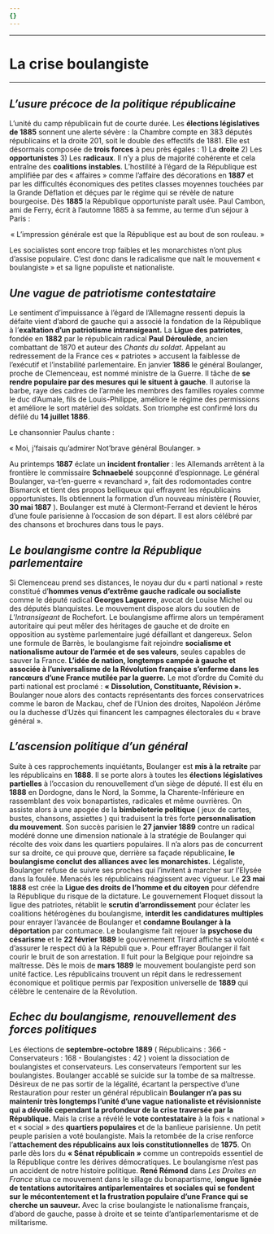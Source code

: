 ```yaml
---
{}
---
```

***
# La crise boulangiste
***
## *L’usure précoce de la politique républicaine* 

L’unité du camp républicain fut de courte durée. Les **élections législatives de 1885** sonnent une alerte sévère : la Chambre compte en 383 députés républicains et la droite 201, soit le double des effectifs de 1881. Elle est désormais composée de **trois forces** à peu près égales : 1) La **droite** 2) Les **opportunistes** 3) Les **radicaux**. Il n’y a plus de majorité cohérente et cela entraîne des **coalitions instables**.
L’hostilité à l’égard de la République est amplifiée par des « affaires » comme l’affaire des décorations en **1887** et par les difficultés économiques des petites classes moyennes touchées par la Grande Déflation et déçues par le régime qui se révèle de nature bourgeoise. Dès **1885** la République opportuniste paraît usée. Paul Cambon, ami de Ferry, écrit à l’automne 1885 à sa femme, au terme d’un séjour à Paris : 
<center>« L’impression générale est que la République est au bout de son rouleau. »</center>

Les socialistes sont encore trop faibles et les monarchistes n’ont plus d’assise populaire. C’est donc dans le radicalisme que naît le mouvement « boulangiste » et sa ligne populiste et nationaliste.

## *Une vague de patriotisme contestataire*

Le sentiment d’impuissance à l’égard de l’Allemagne ressenti depuis la défaite vient d’abord de gauche qui a associé la fondation de la République à l’**exaltation d’un patriotisme intransigeant.** La **Ligue des patriotes**, fondée en **1882** par le républicain radical **Paul Déroulède**, ancien combattant de 1870 et auteur des *Chants du soldat*. Appelant au redressement de la France ces « patriotes » accusent la faiblesse de l’exécutif et l’instabilité parlementaire.
En janvier **1886** le général Boulanger, proche de Clemenceau, est nommé ministre de la Guerre. Il tâche de **se rendre populaire par des mesures qui le situent à gauche**. Il autorise la barbe, raye des cadres de l’armée les membres des familles royales comme le duc d’Aumale, fils de Louis-Philippe, améliore le régime des permissions et améliore le sort matériel des soldats. Son triomphe est confirmé lors du défilé du **14 juillet 1886**.

Le chansonnier Paulus chante  :

« Moi, j’faisais qu’admirer
Not’brave général Boulanger. »


Au printemps **1887** éclate un **incident frontalier** : les Allemands arrêtent à la frontière le commissaire **Schnaebelé** soupçonné d’espionnage. Le général Boulanger, va-t’en-guerre « revanchard », fait des rodomontades contre Bismarck et tient des propos belliqueux qui effrayent les républicains opportunistes. Ils obtiennent la formation d’un nouveau ministère ( Rouvier, **30 mai 1887** ). Boulanger est muté à Clermont-Ferrand et devient le héros d’une foule parisienne à l’occasion de son départ. Il est alors célébré par des chansons et brochures dans tous le pays.

## *Le boulangisme contre la République parlementaire* 

Si Clemenceau prend ses distances, le noyau dur du « parti national » reste constitué d’**hommes venus d’extrême gauche radicale ou socialiste** comme le député radical **Georges Laguerre**, avocat de Louise Michel ou des députés blanquistes. Le mouvement dispose alors du soutien de *L’Intransigeant* de Rochefort.
Le boulangisme affirme alors un tempérament autoritaire qui peut mêler des héritages de gauche et de droite en opposition au système parlementaire jugé défaillant et dangereux. Selon une formule de Barrès, le boulangisme fait rejoindre **socialisme et nationalisme autour de l’armée et de ses valeurs**, seules capables de sauver la France. **L’idée de nation, longtemps campée à gauche et associée à l’universalisme de la Révolution française s’enferme dans les rancœurs d’une France mutilée par la guerre.** Le mot d’ordre du Comité du parti national est proclamé : **« Dissolution, Constituante, Révision ».** Boulanger noue alors des contacts représentants des forces conservatrices comme le baron de Mackau, chef de l’Union des droites, Napoléon Jérôme ou la duchesse d’Uzès qui financent les campagnes électorales du « brave général ».

## *L’ascension politique d’un général* 

Suite à ces rapprochements inquiétants, Boulanger est **mis à la retraite** par les républicains en **1888**. Il se porte alors à toutes les **élections législatives partielles** à l’occasion du renouvellement d’un siège de député. Il est élu en **1888** en Dordogne, dans le Nord, la Somme, la Charente-Inférieure en rassemblant des voix bonapartistes, radicales et même ouvrières. On assiste alors à une apogée de la **bimbeloterie politique** ( jeux de cartes, bustes, chansons, assiettes ) qui traduisent la très forte **personnalisation du mouvement**. Son succès parisien le **27 janvier 1889**  contre un radical modéré donne une dimension nationale à la stratégie de Boulanger qui récolte des voix dans les quartiers populaires. Il n’a alors pas de concurrent sur sa droite, ce qui prouve que, derrière sa façade républicaine, **le boulangisme conclut des alliances avec les monarchistes.**
Légaliste, Boulanger refuse de suivre ses proches qui l’invitent à marcher sur l’Elysée dans la foulée.
Menacés les républicains réagissent avec vigueur. Le **23 mai 1888** est crée la **Ligue des droits de l’homme et du citoyen** pour défendre la République du risque de la dictature. Le gouvernement Floquet dissout la ligue des patriotes, rétablit le **scrutin d’arrondissement** pour éclater les coalitions hétérogènes du boulangisme, **interdit les candidatures multiples** pour enrayer l’avancée de Boulanger et **condamne Boulanger à la déportation** par contumace. 
Le boulangisme fait rejouer la **psychose du césarisme** et le **22 février 1889** le gouvernement Tirard affiche sa volonté « d’assurer le respect dû à la Républi que ». Pour effrayer Boulanger il fait courir le bruit de son arrestation. Il fuit pour la Belgique pour rejoindre sa maîtresse. Dès le mois de **mars 1889** le mouvement boulangiste perd son unité factice. Les républicains trouvent un répit dans le redressement économique et politique permis par l’exposition universelle de **1889** qui célèbre le centenaire de la Révolution.

## *Echec du boulangisme, renouvellement des forces politiques* 

Les élections de **septembre-octobre 1889** ( Républicains : 366 - Conservateurs : 168 - Boulangistes : 42 ) voient la dissociation de boulangistes et conservateurs. Les conservateurs l’emportent sur les boulangistes. Boulanger accablé se suicide sur la tombe de sa maîtresse.
Désireux de ne pas sortir de la légalité, écartant la perspective d’une Restauration pour rester un général républicain **Boulanger n’a pas su maintenir très longtemps l’unité d’une vague nationaliste et révisionniste qui a dévoilé cependant la profondeur de la crise traversée par la République.**
Mais la crise a révélé le **vote contestataire** à la fois « national » et « social » des **quartiers populaires** et de la banlieue parisienne. Un petit peuple parisien a voté boulangiste. Mais la retombée de la crise renforce l’**attachement des républicains aux lois constitutionnelles** de **1875**. On parle dès lors du **« Sénat républicain »** comme un contrepoids essentiel de la République contre les dérives démocratiques.
Le boulangisme n’est pas un accident de notre histoire politique. **René Rémond** dans *Les Droites en France* situa ce mouvement dans le sillage du bonapartisme, l**ongue lignée de tentations autoritaires antiparlementaires et sociales qui se fondent sur le mécontentement et la frustration populaire d’une France qui se cherche un sauveur.** Avec la crise boulangiste le nationalisme français, d’abord de gauche, passe à droite et se teinte d’antiparlementarisme et de militarisme. 

